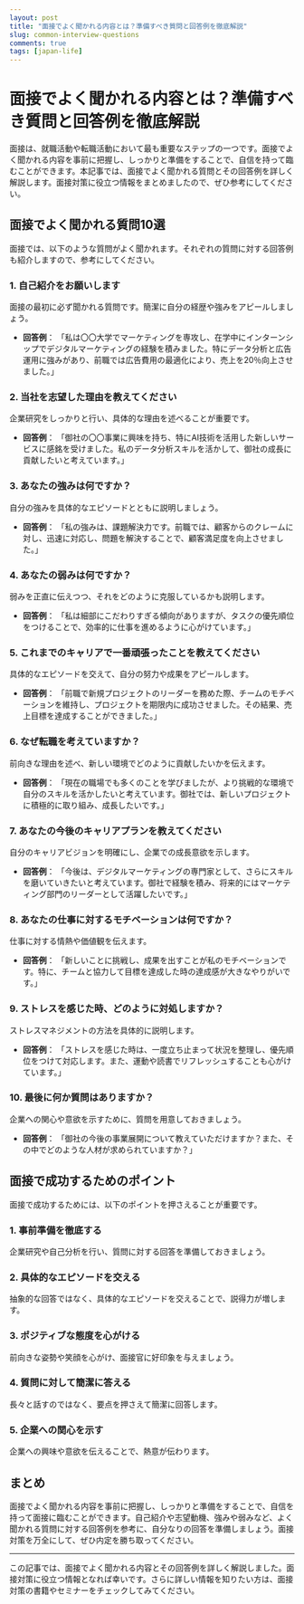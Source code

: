 ```yaml
---
layout: post
title: "面接でよく聞かれる内容とは？準備すべき質問と回答例を徹底解説"
slug: common-interview-questions
comments: true
tags: [japan-life]
---
```

# 面接でよく聞かれる内容とは？準備すべき質問と回答例を徹底解説

面接は、就職活動や転職活動において最も重要なステップの一つです。面接でよく聞かれる内容を事前に把握し、しっかりと準備をすることで、自信を持って臨むことができます。本記事では、面接でよく聞かれる質問とその回答例を詳しく解説します。面接対策に役立つ情報をまとめましたので、ぜひ参考にしてください。

## 面接でよく聞かれる質問10選

面接では、以下のような質問がよく聞かれます。それぞれの質問に対する回答例も紹介しますので、参考にしてください。

<script async src="https://pagead2.googlesyndication.com/pagead/js/adsbygoogle.js?client=ca-pub-7886659064712565"
     crossorigin="anonymous"></script>
<!-- 광고2 -->
<ins class="adsbygoogle"
     style="display:block"
     data-ad-client="ca-pub-7886659064712565"
     data-ad-slot="1101493367"
     data-ad-format="auto"
     data-full-width-responsive="true"></ins>
<script>
     (adsbygoogle = window.adsbygoogle || []).push({});
</script>

### 1. 自己紹介をお願いします
面接の最初に必ず聞かれる質問です。簡潔に自分の経歴や強みをアピールしましょう。

- **回答例**：
  「私は〇〇大学でマーケティングを専攻し、在学中にインターンシップでデジタルマーケティングの経験を積みました。特にデータ分析と広告運用に強みがあり、前職では広告費用の最適化により、売上を20％向上させました。」

### 2. 当社を志望した理由を教えてください
企業研究をしっかりと行い、具体的な理由を述べることが重要です。

- **回答例**：
  「御社の〇〇事業に興味を持ち、特にAI技術を活用した新しいサービスに感銘を受けました。私のデータ分析スキルを活かして、御社の成長に貢献したいと考えています。」

### 3. あなたの強みは何ですか？
自分の強みを具体的なエピソードとともに説明しましょう。

- **回答例**：
  「私の強みは、課題解決力です。前職では、顧客からのクレームに対し、迅速に対応し、問題を解決することで、顧客満足度を向上させました。」

  <script async src="https://pagead2.googlesyndication.com/pagead/js/adsbygoogle.js?client=ca-pub-7886659064712565"
     crossorigin="anonymous"></script>
<!-- 광고2 -->
<ins class="adsbygoogle"
     style="display:block"
     data-ad-client="ca-pub-7886659064712565"
     data-ad-slot="1101493367"
     data-ad-format="auto"
     data-full-width-responsive="true"></ins>
<script>
     (adsbygoogle = window.adsbygoogle || []).push({});
</script>

### 4. あなたの弱みは何ですか？
弱みを正直に伝えつつ、それをどのように克服しているかも説明します。

- **回答例**：
  「私は細部にこだわりすぎる傾向がありますが、タスクの優先順位をつけることで、効率的に仕事を進めるように心がけています。」

### 5. これまでのキャリアで一番頑張ったことを教えてください
具体的なエピソードを交えて、自分の努力や成果をアピールします。

- **回答例**：
  「前職で新規プロジェクトのリーダーを務めた際、チームのモチベーションを維持し、プロジェクトを期限内に成功させました。その結果、売上目標を達成することができました。」

### 6. なぜ転職を考えていますか？
前向きな理由を述べ、新しい環境でどのように貢献したいかを伝えます。

- **回答例**：
  「現在の職場でも多くのことを学びましたが、より挑戦的な環境で自分のスキルを活かしたいと考えています。御社では、新しいプロジェクトに積極的に取り組み、成長したいです。」

### 7. あなたの今後のキャリアプランを教えてください
自分のキャリアビジョンを明確にし、企業での成長意欲を示します。

- **回答例**：
  「今後は、デジタルマーケティングの専門家として、さらにスキルを磨いていきたいと考えています。御社で経験を積み、将来的にはマーケティング部門のリーダーとして活躍したいです。」

<script async src="https://pagead2.googlesyndication.com/pagead/js/adsbygoogle.js?client=ca-pub-7886659064712565"
     crossorigin="anonymous"></script>
<!-- 광고2 -->
<ins class="adsbygoogle"
     style="display:block"
     data-ad-client="ca-pub-7886659064712565"
     data-ad-slot="1101493367"
     data-ad-format="auto"
     data-full-width-responsive="true"></ins>
<script>
     (adsbygoogle = window.adsbygoogle || []).push({});
</script>

### 8. あなたの仕事に対するモチベーションは何ですか？
仕事に対する情熱や価値観を伝えます。

- **回答例**：
  「新しいことに挑戦し、成果を出すことが私のモチベーションです。特に、チームと協力して目標を達成した時の達成感が大きなやりがいです。」

### 9. ストレスを感じた時、どのように対処しますか？
ストレスマネジメントの方法を具体的に説明します。

- **回答例**：
  「ストレスを感じた時は、一度立ち止まって状況を整理し、優先順位をつけて対応します。また、運動や読書でリフレッシュすることも心がけています。」

### 10. 最後に何か質問はありますか？
企業への関心や意欲を示すために、質問を用意しておきましょう。

- **回答例**：
  「御社の今後の事業展開について教えていただけますか？また、その中でどのような人材が求められていますか？」

<script async src="https://pagead2.googlesyndication.com/pagead/js/adsbygoogle.js?client=ca-pub-7886659064712565"
     crossorigin="anonymous"></script>
<!-- 광고2 -->
<ins class="adsbygoogle"
     style="display:block"
     data-ad-client="ca-pub-7886659064712565"
     data-ad-slot="1101493367"
     data-ad-format="auto"
     data-full-width-responsive="true"></ins>
<script>
     (adsbygoogle = window.adsbygoogle || []).push({});
</script>

## 面接で成功するためのポイント

面接で成功するためには、以下のポイントを押さえることが重要です。

### 1. 事前準備を徹底する
企業研究や自己分析を行い、質問に対する回答を準備しておきましょう。

### 2. 具体的なエピソードを交える
抽象的な回答ではなく、具体的なエピソードを交えることで、説得力が増します。

### 3. ポジティブな態度を心がける
前向きな姿勢や笑顔を心がけ、面接官に好印象を与えましょう。

### 4. 質問に対して簡潔に答える
長々と話すのではなく、要点を押さえて簡潔に回答します。

<script async src="https://pagead2.googlesyndication.com/pagead/js/adsbygoogle.js?client=ca-pub-7886659064712565"
     crossorigin="anonymous"></script>
<!-- 광고2 -->
<ins class="adsbygoogle"
     style="display:block"
     data-ad-client="ca-pub-7886659064712565"
     data-ad-slot="1101493367"
     data-ad-format="auto"
     data-full-width-responsive="true"></ins>
<script>
     (adsbygoogle = window.adsbygoogle || []).push({});
</script>

### 5. 企業への関心を示す
企業への興味や意欲を伝えることで、熱意が伝わります。

## まとめ

面接でよく聞かれる内容を事前に把握し、しっかりと準備をすることで、自信を持って面接に臨むことができます。自己紹介や志望動機、強みや弱みなど、よく聞かれる質問に対する回答例を参考に、自分なりの回答を準備しましょう。面接対策を万全にして、ぜひ内定を勝ち取ってください。

<script async src="https://pagead2.googlesyndication.com/pagead/js/adsbygoogle.js?client=ca-pub-7886659064712565"
     crossorigin="anonymous"></script>
<!-- 광고2 -->
<ins class="adsbygoogle"
     style="display:block"
     data-ad-client="ca-pub-7886659064712565"
     data-ad-slot="1101493367"
     data-ad-format="auto"
     data-full-width-responsive="true"></ins>
<script>
     (adsbygoogle = window.adsbygoogle || []).push({});
</script>

---

この記事では、面接でよく聞かれる内容とその回答例を詳しく解説しました。面接対策に役立つ情報となれば幸いです。さらに詳しい情報を知りたい方は、面接対策の書籍やセミナーをチェックしてみてください。

<script async src="https://pagead2.googlesyndication.com/pagead/js/adsbygoogle.js?client=ca-pub-7886659064712565"
     crossorigin="anonymous"></script>
<!-- 광고2 -->
<ins class="adsbygoogle"
     style="display:block"
     data-ad-client="ca-pub-7886659064712565"
     data-ad-slot="1101493367"
     data-ad-format="auto"
     data-full-width-responsive="true"></ins>
<script>
     (adsbygoogle = window.adsbygoogle || []).push({});
</script>